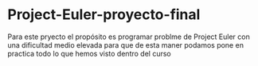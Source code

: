 # Project-Euler-proyecto-final

Para este pryecto el propósito es programar problme de Project Euler con una dificultad medio elevada para que de esta maner podamos pone en practica todo lo que hemos visto dentro del curso 

